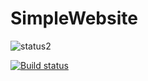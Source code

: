# SimpleWebsite
![status2](https://mdiposse.vsrm.visualstudio.com/_apis/public/Release/badge/1c41c1da-5479-41a2-87b6-dc59ad134db9/1/1)

[![Build status](https://mdiposse.visualstudio.com/Oregon/_apis/build/status/Oregon-Docker%20container-CI)](https://mdiposse.visualstudio.com/Oregon/_build/latest?definitionId=3)
